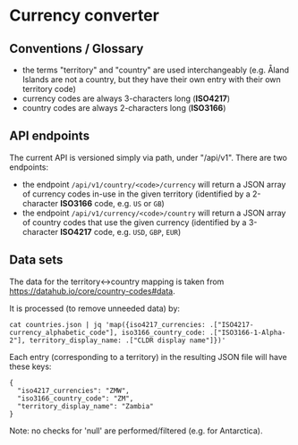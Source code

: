 # Currency converter

## Conventions / Glossary

- the terms "territory" and "country" are used interchangeably (e.g. Åland Islands are not a country,
  but they have their own entry with their own territory code)
- currency codes are always 3-characters long (**ISO4217**)
- country codes are always 2-characters long (**ISO3166**)

## API endpoints

The current API is versioned simply via path, under "/api/v1". There are two endpoints:

- the endpoint `/api/v1/country/<code>/currency` will return a JSON array of currency codes
  in-use in the given territory (identified by a 2-character **ISO3166** code, e.g. `US` or `GB`)
- the endpoint `/api/v1/currency/<code>/country` will return a JSON array of country codes
  that use the given currency (identified by a 3-character **ISO4217** code, e.g. `USD`, `GBP`, `EUR`)

## Data sets

The data for the territory<->country mapping is taken from https://datahub.io/core/country-codes#data.

It is processed (to remove unneeded data) by:

    cat countries.json | jq 'map({iso4217_currencies: .["ISO4217-currency_alphabetic_code"], iso3166_country_code: .["ISO3166-1-Alpha-2"], territory_display_name: .["CLDR display name"]})'

Each entry (corresponding to a territory) in the resulting JSON file will have
these keys:

    {
      "iso4217_currencies": "ZMW",
      "iso3166_country_code": "ZM",
      "territory_display_name": "Zambia"
    }

Note: no checks for 'null' are performed/filtered (e.g. for Antarctica).
